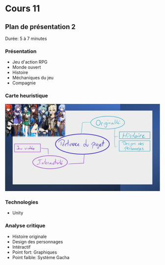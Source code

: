 # Cours 11
## Plan de présentation 2 
Durée: 5 à 7 minutes

### Présentation
- Jeu d'action RPG
- Monde ouvert
- Histoire
- Méchaniques du jeu
- Compagnie

### Carte heuristique
![Carte_heuristique](Images/Carteheuristique.JPG)

### Technologies
- Unity

### Analyse critique
- Histoire originale
- Design des personnages
- Intéractif
- Point fort: Graphiques
- Point faible: Système Gacha
